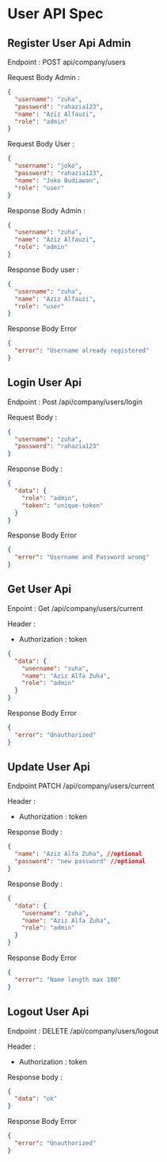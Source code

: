 # User API Spec

## Register User Api Admin

Endpoint : POST api/company/users

Request Body Admin :

```json
{
  "username": "zuha",
  "password": "rahazia123",
  "name": "Aziz Alfauzi",
  "role": "admin"
}
```

Request Body User :

```json
{
  "username": "joko",
  "password": "rahazia123",
  "name": "Joko Budiawan",
  "role": "user"
}
```

Response Body Admin :

```json
{
  "username": "zuha",
  "name": "Aziz Alfauzi",
  "role": "admin"
}
```

Response Body user :

```json
{
  "username": "zuha",
  "name": "Aziz Alfauzi",
  "role": "user"
}
```

Response Body Error

```json
{
  "error": "Username already registered"
}
```

## Login User Api

Endpoint : Post /api/company/users/login

Request Body :

```json
{
  "username": "zuha",
  "password": "rahazia123"
}
```

Response Body :

```json
{
  "data": {
    "role": "admin",
    "token": "unique-token"
  }
}
```

Response Body Error

```json
{
  "error": "Username and Password wrong"
}
```

## Get User Api

Enpoint : Get /api/company/users/current

Header :

- Authorization : token

```json
{
  "data": {
    "username": "zuha",
    "name": "Aziz Alfa Zuha",
    "role": "admin"
  }
}
```

Response Body Error

```json
{
  "error": "Unauthorized"
}
```

## Update User Api

Endpoint PATCH /api/company/users/current

Header :

- Authorization : token

Response Body :

```json
{
  "name": "Aziz Alfa Zuha", //optional
  "password": "new password" //optional
}
```

Response Body :

```json
{
  "data": {
    "username": "zuha",
    "name": "Aziz Alfa Zuha",
    "role": "admin"
  }
}
```

Response Body Error

```json
{
  "error": "Name length max 100"
}
```

## Logout User Api

Endpoint : DELETE /api/company/users/logout

Header :

- Authorization : token

Response body :

```json
{
  "data": "ok"
}
```

Response Body Error

```json
{
  "error": "Unauthorized"
}
```
